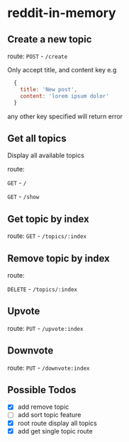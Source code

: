 # reddit-in-memory


## Create a new topic
route:
`POST` - `/create`

Only accept title, and content key
e.g
```javascript
  {
    title: 'New post',
    content: 'lorem ipsum dolor'
  }
```
any other key specified will return error

## Get all topics
Display all available topics

route:

`GET` - `/`

`GET` - `/show`

## Get topic by index
route:
`GET` - `/topics/:index`

## Remove topic by index
route:

`DELETE` - `/topics/:index`

## Upvote
route:
`PUT` - `/upvote:index`

## Downvote
route:
`PUT` - `/downvote:index`


## Possible Todos
* [x] add remove topic
* [ ] add sort topic feature
* [x] root route display all topics
* [x] add get single topic route
